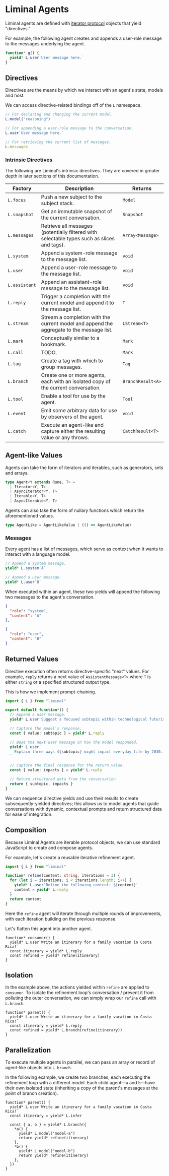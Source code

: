 # Liminal Agents <Badge type="warning" text="beta" />

Liminal agents are defined with
[iterator protocol](https://developer.mozilla.org/en-US/docs/Web/JavaScript/Reference/Global_Objects/Iterator)
objects that yield "directives."

For example, the following agent creates and appends a user-role message to the
messages underlying the agent.

```ts {4,6}
function* g() {
  yield* L.user`User message here.`
}
```

## Directives

Directives are the means by which we interact with an agent's state, models and
host.

We can access directive-related bindings off of the `L` namespace.

```ts
// For declaring and changing the current model.
L.model("reasoning")

// For appending a user-role message to the conversation.
L.user`User message here.`

// For retrieving the current list of messages.
L.messages
```

### Intrinsic Directives

The following are Liminal's intrinsic directives. They are covered in greater
depth in later sections of this documentation.

| Factory       | Description                                                                                 | Returns           |
| ------------- | ------------------------------------------------------------------------------------------- | ----------------- |
| `L.focus`     | Push a new subject to the subject stack.                                                    | `Model`           |
| `L.snapshot`  | Get an immutable snapshot of the current conversation.                                      | `Snapshot`        |
| `L.messages`  | Retrieve all messages (potentially filtered with selectable types such as slices and tags). | `Array<Message>`  |
| `L.system`    | Append a system-role message to the message list.                                           | `void`            |
| `L.user`      | Append a user-role message to the message list.                                             | `void`            |
| `L.assistant` | Append an assistant-role message to the message list.                                       | `void`            |
| `L.reply`     | Trigger a completion with the current model and append it to the message list.              | `T`               |
| `L.stream`    | Stream a completion with the current model and append the aggregate to the message list.    | `LStream<T>`      |
| `L.mark`      | Conceptually similar to a bookmark.                                                         | `Mark`            |
| `L.call`      | TODO.                                                                                       | `Mark`            |
| `L.tag`       | Create a tag with which to group messages.                                                  | `Tag`             |
| `L.branch`    | Create one or more agents, each with an isolated copy of the current conversation.          | `BranchResult<A>` |
| `L.tool`      | Enable a tool for use by the agent.                                                         | `Tool`            |
| `L.event`     | Emit some arbitrary data for use by observers of the agent.                                 | `void`            |
| `L.catch`     | Execute an agent-like and capture either the resulting value or any throws.                 | `CatchResult<T>`  |

## Agent-like Values

Agents can take the form of iterators and iterables, such as generators, sets
and arrays.

```ts
type Agent<Y extends Rune, T> =
  | Iterator<Y, T>
  | AsyncIterator<Y, T>
  | Iterable<Y, T>
  | AsyncIterable<Y, T>
```

Agents can also take the form of nullary functions which return the
aforementioned values.

```ts
type AgentLike = AgentLikeValue | (() => AgentLikeValue)
```

### Messages

Every agent has a list of messages, which serve as context when it wants to
interact with a language model.

<!-- dprint-ignore -->

```ts
// Append a system message.
yield* L.system`A`

// Append a user message.
yield* L.user`B`
```

When executed within an agent, these two yields will append the following two
messages to the agent's conversation.

```json
{
  "role": "system",
  "content": "A"
},
```

```json
{
  "role": "user",
  "content": "B"
}
```

## Returned Values

Directive execution often returns directive-specific "next" values. For example,
`reply` returns a next value of `AssistantMessage<T>` where `T` is either
`string` or a specified structured output type.

This is how we implement prompt-chaining.

```ts
import { L } from "liminal"

export default function*() {
  // Append a user message.
  yield* L.user`Suggest a focused subtopic within technological futurism.`

  // Capture the model's response.
  const { value: subtopic } = yield* L.reply

  // Base the next user message on how the model responded.
  yield* L.user`
    Explain three ways ${subtopic} might impact everyday life by 2030.
  `

  // Capture the final response for the return value.
  const { value: impacts } = yield* L.reply

  // Return structured data from the conversation
  return { subtopic, impacts }
}
```

We can sequence directive yields and use their results to create
subsequently-yielded directives; this allows us to model agents that guide
conversations with dynamic, contextual prompts and return structured data for
ease of integration.

## Composition

Because Liminal Agents are iterable protocol objects, we can use standard
JavaScript to create and compose agents.

For example, let's create a reusable iterative refinement agent.

```ts
import { L } from "liminal"

function* refine(content: string, iterations = 3) {
  for (let i = iterations; i < iterations.length; i++) {
    yield* L.user`Refine the following content: ${content}`
    content = yield* L.reply
  }
  return content
}
```

Here the `refine` agent will iterate through multiple rounds of improvements,
with each iteration building on the previous response.

Let's flatten this agent into another agent.

```ts{4}
function* consumer() {
  yield* L.user`Write an itinerary for a family vacation in Costa Rica!`
  const itinerary = yield* L.reply
  const refined = yield* refine(itinerary)
}
```

## Isolation

In the example above, the actions yielded within `refine` are applied to
`consumer`. To isolate the refinement loop's conversation / prevent it from
polluting the outer conversation, we can simply wrap our `refine` call with
`L.branch`.

```ts{4}
function* parent() {
  yield* L.user`Write an itinerary for a family vacation in Costa Rica!`
  const itinerary = yield* L.reply
  const refined = yield* L.branch(refine(itinerary))
}
```

## Parallelization

To execute multiple agents in parallel, we can pass an array or record of
agent-like objects into `L.branch`.

In the following example, we create two branches, each executing the refinement
loop with a different model. Each child agent––`a` and `b`––have their own
isolated state (inheriting a copy of the parent's messages at the point of
branch creation).

```ts{5-14}
function* parent() {
  yield* L.user`Write an itinerary for a family vacation in Costa Rica!`
  const itinerary = yield* L.infer

  const { a, b } = yield* L.branch({
    *a() {
      yield* L.model("model-a")
      return yield* refine(itinerary)
    },
    *b() {
      yield* L.model("model-b")
      return yield* refine(itinerary)
    },
  })
}
```

